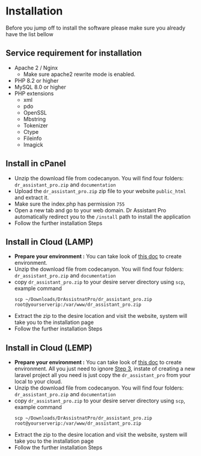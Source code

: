 # Installation

Before you jump off to install the software please make sure you already have the list bellow

## Service requirement for installation

- Apache 2 / Nginx
    - Make sure apache2 rewrite mode is enabled.
- PHP 8.2 or higher
- MySQL 8.0 or higher
- PHP extensions
    - xml
    - pdo
    - OpenSSL
    - Mbstring
    - Tokenizer
    - Ctype
    - Fileinfo
    - Imagick

## Install in cPanel

- Unzip the download file from codecanyon. You will find four folders: `dr_assistant_pro.zip` and `documentation`
- Upload the `dr_assistant_pro.zip` zip file to your website `public_html` and extract it.
- Make sure the index.php has permission `755`
- Open a new tab and go to your web domain. Dr Assistant Pro automatically redirect you to the `/install` path to
  install the application
- Follow the further installation Steps

## Install in Cloud (LAMP)

- **Prepare your environment :** You can take look
  of [this doc](https://medium.com/@franciscojbarrera/how-to-deploy-laravel-on-digital-ocean-lamp-e69046906fe)
  to create environment.
- Unzip the download file from codecanyon. You will find four folders: `dr_assistant_pro.zip` and `documentation`
- copy `dr_assistant_pro.zip` to your desire server directory using `scp`, example command
  ```
  scp ~/Downloads/DrAssistnatPro/dr_assistant_pro.zip root@yourserverip:/var/www/dr_assistant_pro.zip
  ```
- Extract the zip to the desire location and visit the website, system will take you to the installation page
- Follow the further installation Steps

## Install in Cloud (LEMP)

- **Prepare your environment :** You can take look
  of [this doc](https://www.digitalocean.com/community/tutorials/how-to-install-and-configure-laravel-with-nginx-on-ubuntu-22-04)
  to create environment.
  All you just need to
  ignore [Step 3](https://www.digitalocean.com/community/tutorials/how-to-install-and-configure-laravel-with-nginx-on-ubuntu-22-04#step-3-creating-a-new-laravel-application),
  instate of creating a new laravel project all you need is just copy the `dr_assistant_pro` from your local to your
  cloud.
- Unzip the download file from codecanyon. You will find four folders: `dr_assistant_pro.zip` and `documentation`
- copy `dr_assistant_pro.zip` to your desire server directory using `scp`, example command
  ```
  scp ~/Downloads/DrAssistnatPro/dr_assistant_pro.zip root@yourserverip:/var/www/dr_assistant_pro.zip
  ```
- Extract the zip to the desire location and visit the website, system will take you to the installation page
- Follow the further installation Steps